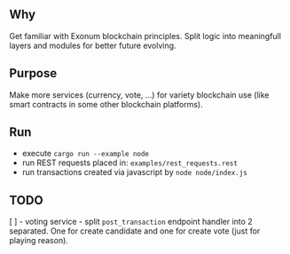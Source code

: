 ## Why
Get familiar with Exonum blockchain principles. Split logic into
meaningfull layers and modules for better future evolving.

## Purpose
Make more services (currency, vote, ...) for variety blockchain use (like smart contracts
in some other blockchain platforms).

## Run
- execute `cargo run --example node`
- run REST requests placed in: `examples/rest_requests.rest`
- run transactions created via javascript by `node node/index.js`

## TODO
[ ] - voting service - split `post_transaction` endpoint handler into 2 separated. One for create candidate and
one for create vote (just for playing reason).
